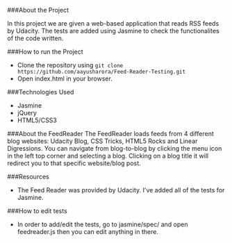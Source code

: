 ###About the Project

In this project we are given a web-based application that reads RSS feeds by Udacity. The tests are added using Jasmine to check the functionalites of the code written.

###How to run the Project

- Clone the repository using `git clone https://github.com/aayusharora/Feed-Reader-Testing.git`
- Open index.html in your browser.

###Technologies Used

- Jasmine
- jQuery
- HTML5/CSS3

###About the FeedReader
The FeedReader loads feeds from 4 different blog websites: Udacity Blog, CSS Tricks, HTML5 Rocks and Linear Digressions. You can navigate from blog-to-blog by clicking the menu icon in the left top corner and selecting a blog. Clicking on a blog title it will redirect you to that specific website/blog post.

###Resources
 - The Feed Reader was provided by Udacity. I've added all of the tests for Jasmine.

###How to edit tests
 - In order to add/edit the tests, go to jasmine/spec/ and open feedreader.js then you can edit anything in there.




